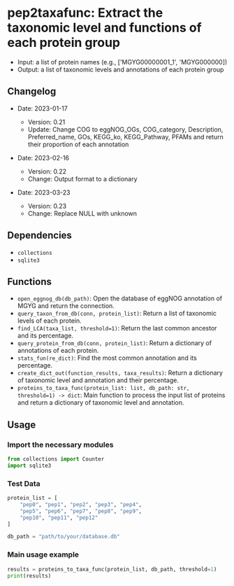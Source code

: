 # pep2taxafunc: Extract the taxonomic level and functions of each protein group
- Input: a list of protein names (e.g., ['MGYG00000001_1', 'MGYG000000])
- Output: a list of taxonomic levels and annotations of each protein group

## Changelog

- Date: 2023-01-17
  - Version: 0.21
  - Update: Change COG to eggNOG_OGs, COG_category, Description, Preferred_name, GOs, KEGG_ko, KEGG_Pathway, PFAMs and return their proportion of each annotation

- Date: 2023-02-16
  - Version: 0.22
  - Change: Output format to a dictionary

- Date: 2023-03-23
  - Version: 0.23
  - Change: Replace NULL with unknown

## Dependencies

- `collections`
- `sqlite3`

## Functions

- `open_eggnog_db(db_path)`: Open the database of eggNOG annotation of MGYG and return the connection.
- `query_taxon_from_db(conn, protein_list)`: Return a list of taxonomic levels of each protein.
- `find_LCA(taxa_list, threshold=1)`: Return the last common ancestor and its percentage.
- `query_protein_from_db(conn, protein_list)`: Return a dictionary of annotations of each protein.
- `stats_fun(re_dict)`: Find the most common annotation and its percentage.
- `create_dict_out(function_results, taxa_results)`: Return a dictionary of taxonomic level and annotation and their percentage.
- `proteins_to_taxa_func(protein_list: list, db_path: str, threshold=1) -> dict`: Main function to process the input list of proteins and return a dictionary of taxonomic level and annotation.


## Usage
### Import the necessary modules
```python
from collections import Counter
import sqlite3
```
### Test Data
```python
protein_list = [
    "pep0", "pep1", "pep2", "pep3", "pep4",
    "pep5", "pep6", "pep7", "pep8", "pep9",
    "pep10", "pep11", "pep12"
]

db_path = "path/to/your/database.db"
```
### Main usage example
```python
results = proteins_to_taxa_func(protein_list, db_path, threshold=1)
print(results)
```
